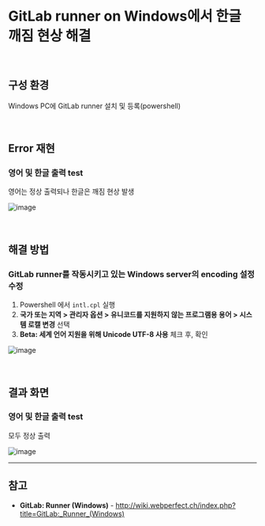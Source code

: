 # GitLab runner on Windows에서 한글 깨짐 현상 해결

<br>

## 구성 환경
Windows PC에 GitLab runner 설치 및 등록(powershell)

<br>

## Error 재현
### 영어 및 한글 출력 test  
영어는 정상 출력되나 한글은 깨짐 현상 발생

![image](https://user-images.githubusercontent.com/46125158/233305540-d2e3ad3f-273c-4a75-98aa-c22300eeac57.png)

<br>

## 해결 방법
### GitLab runner를 작동시키고 있는 Windows server의 encoding 설정 수정
1. Powershell 에서 `intl.cpl` 실행
2. **국가 또는 지역 > 관리자 옵션 > 유니코드를 지원하지 않는 프로그램용 용어 > 시스템 로캘 변경** 선택
3. **Beta: 세계 언어 지원을 위해 Unicode UTF-8 사용** 체크 후, 확인

![image](https://user-images.githubusercontent.com/46125158/233305665-d665c795-4a88-49b1-9223-cb50a7acc241.png)

<br>

## 결과 화면
### 영어 및 한글 출력 test
모두 정상 출력

![image](https://user-images.githubusercontent.com/46125158/233305758-7e7333c8-91ec-40dc-af70-fc004f06e9a7.png)

<hr>

## 참고
- **GitLab: Runner (Windows)** - http://wiki.webperfect.ch/index.php?title=GitLab:_Runner_(Windows)
